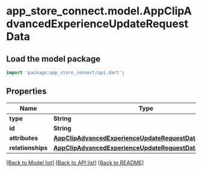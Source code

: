 # app_store_connect.model.AppClipAdvancedExperienceUpdateRequestData

## Load the model package
```dart
import 'package:app_store_connect/api.dart';
```

## Properties
Name | Type | Description | Notes
------------ | ------------- | ------------- | -------------
**type** | **String** |  | 
**id** | **String** |  | 
**attributes** | [**AppClipAdvancedExperienceUpdateRequestDataAttributes**](AppClipAdvancedExperienceUpdateRequestDataAttributes.md) |  | [optional] 
**relationships** | [**AppClipAdvancedExperienceUpdateRequestDataRelationships**](AppClipAdvancedExperienceUpdateRequestDataRelationships.md) |  | [optional] 

[[Back to Model list]](../README.md#documentation-for-models) [[Back to API list]](../README.md#documentation-for-api-endpoints) [[Back to README]](../README.md)


